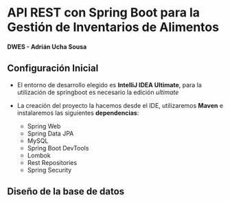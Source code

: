 # API REST con Spring Boot para la Gestión de Inventarios de Alimentos
#### DWES - Adrián Ucha Sousa

## Configuración Inicial
- El entorno de desarrollo elegido es **IntelliJ IDEA Ultimate**, para la utilización de springboot es necesario la
  edición _ultimate_


- La creación del proyecto la hacemos desde el IDE, utilizaremos **Maven** e instalaremos las siguientes
  **dependencias**:
    - Spring Web
    - Spring Data JPA
    - MySQL
    - Spring Boot DevTools
    - Lombok
    - Rest Repositories
    - Spring Security

## Diseño de la base de datos
